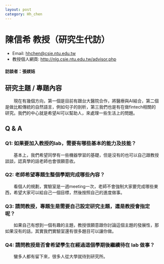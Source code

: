 ```yaml
---
layout: post
category: Hh_chen
---
```


# 陳信希 教授（研究生代訪）
* Email: hhchen@csie.ntu.edu.tw
* 教授個人網頁: <http://nlg.csie.ntu.edu.tw/advisor.php>
#### 訪談者：張媄姞

## 研究主題 / 專題內容
&emsp;&emsp;現在有幾個方向，第一個是目前有跟台大醫院合作，將醫療與AI結合，第二個是做比較傳統的自然語言，例如句子的剖析，第三我們也是有在做fintech相關的研究。我們的中心就是希望AI可以幫助人，來處理一些生活上的問題。

## Q & A
### Q1: 如果要加入教授的lab，需要有哪些基本的能力及技能？
&emsp;&emsp;基本上，我們希望同學有一些機器學習的基礎，但是沒有的也可以自己跟教授談談，認真學的話老師也會很願意收。


### Q2: 老師希望專題生整個學期完成哪些內容？
&emsp;&emsp;看個人的規劃，實驗室是一週meeting一次，老師不會強制大家要完成哪些東西，希望大家可以給自己一個目標，然後按照自己的進度做事。
### Q3: 請問教授，專題生是需要自己設定研究主題，還是教授會指定呢？

&emsp;&emsp;如果自己有想到一個有趣的主題，教授很願意跟你討論這個主題的發展性，那如果沒有的話，其實我們實驗室還有很多題目可以讓你做。
### Q4: 請問教授是否會希望學生在經過這個學期後繼續待在 lab 做事？
&emsp;&emsp;蠻多人都有留下來，很多人從大學就待到研究所。




